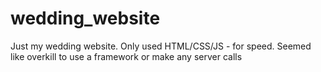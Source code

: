 # wedding_website
Just my wedding website. 
Only used HTML/CSS/JS - for speed. 
Seemed like overkill to use a framework or make any server calls
